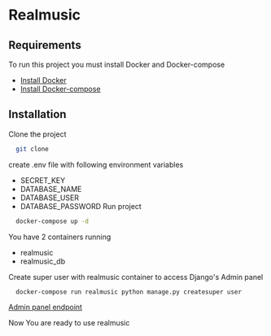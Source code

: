 # Realmusic

## Requirements

To run this project you must install Docker and Docker-compose
- [Install Docker](https://docs.docker.com/engine/install/)
- [Install Docker-compose](https://docs.docker.com/compose/install/)

## Installation
Clone the project
```sh
  git clone 
```
create .env file with following environment variables
- SECRET_KEY
- DATABASE_NAME
- DATABASE_USER
- DATABASE_PASSWORD
Run project
```sh
  docker-compose up -d
```
You have 2 containers running
- realmusic
- realmusic_db

Create super user with realmusic container to access Django's Admin panel
```sh
  docker-compose run realmusic python manage.py createsuper user
```
[Admin panel endpoint](http://127.0.0.1:8000/admin)

Now You are ready to use realmusic
